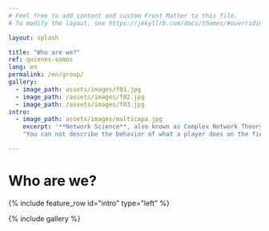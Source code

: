```yaml
---
# Feel free to add content and custom Front Matter to this file.
# To modify the layout, see https://jekyllrb.com/docs/themes/#overriding-theme-defaults

layout: splash

title: "Who are we?"
ref: quienes-somos
lang: en
permalink: /en/group/
gallery:
  - image_path: assets/images/f01.jpg
  - image_path: /assets/images/f02.jpg
  - image_path: /assets/images/f03.jpg
intro:
  - image_path: assets/images/multicapa.jpg
    excerpt: '**Network Science**, also known as Complex Network Theory, is based on the analysis of the structure of networks to explain the processes occurring in them. This discipline is fostering the knowledge of countless networked systems, having applications that range from predicting trending topics on Twitter, to the spreading of epidemics or even to the early detection of neurodegenerative diseases through the analysis of brain networks. In the **Complex Systems and Sports Analytics** team of the King Juan Carlos University (Madrid, Spain) we go one step further and apply several of the Network Science methodologies to the analysis of football/soccer.
    "You can not describe the behavior of what a player does on the field by looking only at its individual numbers. It is necessary to include the information of the interaction, not only with its team mates, but also with its rivals". This is the premise on which the Sciences of Complexity are based: it is not possible to analyze a complex system breaking it down into its individual parts: it must be analyzed as a whole. Paradoxically, the idea behind Complexity Sciences is being repeated, day after day, by all soccer players: **"It is not me, it is the team."**'

---
```

# Who are we?

{% include feature_row id="intro" type="left" %}

{% include gallery %}

